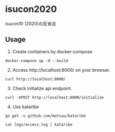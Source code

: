 # isucon2020

isucon10 (2020)の反省会

## Usage

1. Create containers by docker-compose

```
docker-compose up -d --build
```

2. Access http://localhost:8000/ on your browser.

```
curl http://localhost:8000/
```

3. Check initialize api endpoint.

```
curl -XPOST http://localhost:8000/initialize
```

4. Use kataribe

```
go get -u github.com/matsuu/kataribe

cat logs/access.log | kataribe
```